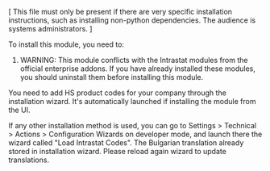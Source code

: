 [ This file must only be present if there are very specific
  installation instructions, such as installing non-python
  dependencies. The audience is systems administrators. ]

To install this module, you need to:

1. WARNING: This module conflicts with the Intrastat modules from the official enterprise addons. If you have already installed these modules, you should uninstall them before installing this module.

You need to add HS product codes for your company through the installation wizard. It's automatically launched if installing the module from the UI.

If any other installation method is used, you can go to Settings > Technical > Actions > Configuration Wizards on developer mode, and launch there the wizard called "Load Intrastat Codes". The Bulgarian translation already stored in installation wizard. Please reload again wizard to update translations.
